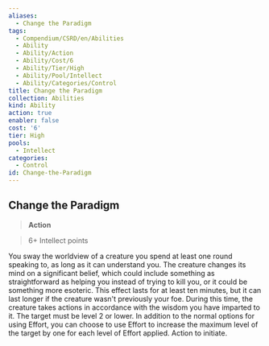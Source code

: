```yaml
---
aliases:
  - Change the Paradigm
tags:
  - Compendium/CSRD/en/Abilities
  - Ability
  - Ability/Action
  - Ability/Cost/6
  - Ability/Tier/High
  - Ability/Pool/Intellect
  - Ability/Categories/Control
title: Change the Paradigm
collection: Abilities
kind: Ability
action: true
enabler: false
cost: '6'
tier: High
pools:
  - Intellect
categories:
  - Control
id: Change-the-Paradigm
---
```

## Change the Paradigm    
>**Action**    
>6+ Intellect points  
    
You sway the worldview of a creature you spend at least one round speaking to, as long as it can understand you. The creature changes its mind on a significant belief, which could include something as straightforward as helping you instead of trying to kill you, or it could be something more esoteric. This effect lasts for at least ten minutes, but it can last longer if the creature wasn't previously your foe. During this time, the creature takes actions in accordance with the wisdom you have imparted to it. The target must be level 2 or lower. In addition to the normal options for using Effort, you can choose to use Effort to increase the maximum level of the target by one for each level of Effort applied. Action to initiate.
